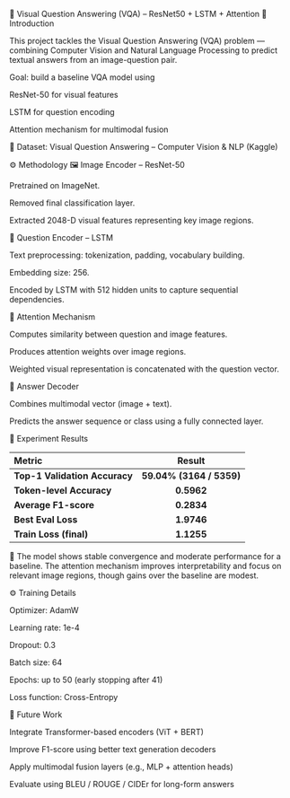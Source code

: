 🧠 Visual Question Answering (VQA) – ResNet50 + LSTM + Attention
📘 Introduction

This project tackles the Visual Question Answering (VQA) problem — combining Computer Vision and Natural Language Processing to predict textual answers from an image-question pair.

Goal: build a baseline VQA model using

ResNet-50 for visual features

LSTM for question encoding

Attention mechanism for multimodal fusion

📂 Dataset:
Visual Question Answering – Computer Vision & NLP (Kaggle)

⚙️ Methodology
🖼️ Image Encoder – ResNet-50

Pretrained on ImageNet.

Removed final classification layer.

Extracted 2048-D visual features representing key image regions.

💬 Question Encoder – LSTM

Text preprocessing: tokenization, padding, vocabulary building.

Embedding size: 256.

Encoded by LSTM with 512 hidden units to capture sequential dependencies.

🎯 Attention Mechanism

Computes similarity between question and image features.

Produces attention weights over image regions.

Weighted visual representation is concatenated with the question vector.

🧩 Answer Decoder

Combines multimodal vector (image + text).

Predicts the answer sequence or class using a fully connected layer.

🧪 Experiment Results

| Metric                        |          Result          |
| :---------------------------- | :----------------------: |
| **Top-1 Validation Accuracy** | **59.04% (3164 / 5359)** |
| **Token-level Accuracy**      |        **0.5962**        |
| **Average F1-score**          |        **0.2834**        |
| **Best Eval Loss**            |        **1.9746**        |
| **Train Loss (final)**        |        **1.1255**        |

🧠 The model shows stable convergence and moderate performance for a baseline.
The attention mechanism improves interpretability and focus on relevant image regions, though gains over the baseline are modest.

⚙️ Training Details

Optimizer: AdamW

Learning rate: 1e-4

Dropout: 0.3

Batch size: 64

Epochs: up to 50 (early stopping after 41)

Loss function: Cross-Entropy

🚀 Future Work

Integrate Transformer-based encoders (ViT + BERT)

Improve F1-score using better text generation decoders

Apply multimodal fusion layers (e.g., MLP + attention heads)

Evaluate using BLEU / ROUGE / CIDEr for long-form answers
